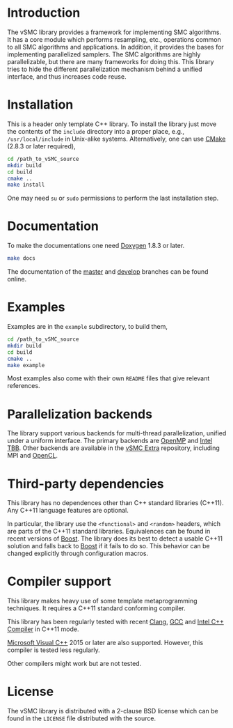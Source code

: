 # Introduction

The vSMC library provides a framework for implementing SMC algorithms. It has a
core module which performs resampling, etc., operations common to all SMC
algorithms and applications. In addition, it provides the bases for
implementing parallelized samplers. The SMC algorithms are highly
parallelizable, but there are many frameworks for doing this. This library
tries to hide the different parallelization mechanism behind a unified
interface, and thus increases code reuse.

# Installation

This is a header only template C++ library. To install the library just move
the contents of the `include` directory into a proper place, e.g.,
`/usr/local/include` in Unix-alike systems. Alternatively, one can use
[CMake][CMake] (2.8.3 or later required),
~~~sh
cd /path_to_vSMC_source
mkdir build
cd build
cmake ..
make install
~~~
One may need `su` or `sudo` permissions to perform the last installation step.

# Documentation

To make the documentations one need [Doxygen][Doxygen] 1.8.3 or later.
~~~sh
make docs
~~~
The documentation of the [master][vSMCDocMaster] and [develop][vSMCDocDevelop]
branches can be found online.

# Examples

Examples are in the `example` subdirectory, to build them,
~~~sh
cd /path_to_vSMC_source
mkdir build
cd build
cmake ..
make example
~~~
Most examples also come with their own `README` files that give relevant
references.

# Parallelization backends

The library support various backends for multi-thread parallelization, unified
under a uniform interface. The primary backends are [OpenMP][OpenMP] and [Intel
TBB][Intel TBB]. Other backends are available in the [vSMC Extra][vSMC Extra]
repository, including MPI and [OpenCL][OpenCL].

# Third-party dependencies

This library has no dependences other than C++ standard libraries (C++11). Any
C++11 language features are optional.

In particular, the library use the `<functional>` and `<random>` headers, which
are parts of the C++11 standard libraries. Equivalences can be found in recent
versions of [Boost][Boost]. The library does its best to detect a usable C++11
solution and falls back to [Boost][Boost] if it fails to do so. This behavior
can be changed explicitly through configuration macros.

# Compiler support

This library makes heavy use of some template metaprogramming techniques. It
requires a C++11 standard conforming compiler.

This library has been regularly tested with recent [Clang][Clang], [GCC][GCC]
and [Intel C++ Compiler][icpc] in C++11 mode.

[Microsoft Visual C++][MSVC] 2015 or later are also supported. However, this
compiler is tested less regularly.

Other compilers might work but are not tested.

# License

The vSMC library is distributed with a 2-clause BSD license which can be found
in the `LICENSE` file distributed with the source.

[Apple GCD]: http://en.wikipedia.org/wiki/Grand_Central_Dispatch
[Boost]: http://www.boost.org
[CMake]: http://www.cmake.org
[Clang]: http://clang.llvm.org
[Doxygen]: http://www.stack.nl/~dimitri/doxygen/manual.html
[GCC]: http://gcc.gnu.org
[Intel Cilk Plus]: https://www.cilkplus.org
[Intel TBB]: http://threadingbuildingblocks.org
[MS PPL]: http://msdn.microsoft.com/en-us/library/dd492418.aspx
[MSVC]: http://msdn.microsoft.com/en-us/vstudio//default.aspx
[OpenCL]: http://www.khronos.org/opencl
[OpenMP]: http://www.openmp.org
[icpc]: http://software.intel.com/en-us/intel-compilers
[vSMCDocMaster]: http://zhouyan.github.io/vSMCDoc/master
[vSMCDocDevelop]: http://zhouyan.github.io/vSMCDoc/develop
[vSMC Extra]: https://github.com/zhouyan/vSMCExtra.git
